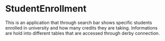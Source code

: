 # StudentEnrollment

This is an application that through search bar shows specific students enrolled in university and how many credits they are taking. Informations are hold into different tables that are accessed through derby connection.
